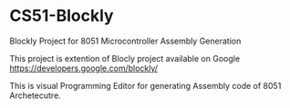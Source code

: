 CS51-Blockly
============

Blockly Project for 8051 Microcontroller Assembly Generation


This project is extention of Blocly project available on Google https://developers.google.com/blockly/

This is visual Programming Editor for generating Assembly code of 8051 Archetecutre. 
